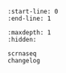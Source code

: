 ```{include} ../README.md
:start-line: 0
:end-line: 1
```

```{toctree}
:maxdepth: 1
:hidden:

scrnaseq
changelog
```
